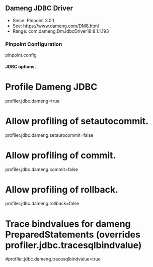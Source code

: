 ## Dameng JDBC Driver
* Since: Pinpoint 3.0.1
* See: https://www.dameng.com/DM8.html
* Range:        com.dameng:DmJdbcDriver18:8.1.1.193


### Pinpoint Configuration
pinpoint.config

#### JDBC options.

# Profile Dameng JDBC
profiler.jdbc.dameng=true
# Allow profiling of setautocommit.
profiler.jdbc.dameng.setautocommit=false
# Allow profiling of commit.
profiler.jdbc.dameng.commit=false
# Allow profiling of rollback.
profiler.jdbc.dameng.rollback=false
# Trace bindvalues for dameng PreparedStatements (overrides profiler.jdbc.tracesqlbindvalue)
#profiler.jdbc.dameng.tracesqlbindvalue=true

